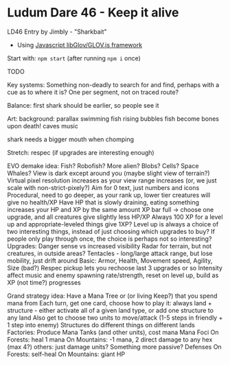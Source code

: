 Ludum Dare 46 - Keep it alive
=============================

LD46 Entry by Jimbly - "Sharkbait"

* Using [Javascript libGlov/GLOV.js framework](https://github.com/Jimbly/glovjs)

Start with: `npm start` (after running `npm i` once)

TODO

Key systems:
  Something non-deadly to search for and find, perhaps with a cue as to where it is?  One per segment, not on traced route?

Balance:
  first shark should be earlier, so people see it

Art:
  background:
    parallax
    swimming fish
    rising bubbles
    fish become bones upon death!
  caves
  music

shark needs a bigger mouth when chomping

Stretch:
  respec (if upgrades are interesting enough)

EVO demake idea:
  Fish? Robofish? More alien? Blobs? Cells? Space Whales?
  View is dark except around you (maybe slight view of terrain?)
  Virtual pixel resolution increases as your view range increases (or, we just scale with non-strict-pixely?)
  Aim for 0 text, just numbers and icons
  Procedural, need to go deeper, as your rank up, lower tier creatures will give no health/XP
  Have HP that is slowly draining, eating something increases your HP and XP by the same amount
  XP bar full -> choose one upgrade, and all creatures give slightly less HP/XP
  Always 100 XP for a level up and appropriate-leveled things give 1XP?
  Level up is always a choice of two interesting things, instead of just choosing which upgrades to buy?
    If people only play through once, the choice is perhaps not so interesting?
  Upgrades:
    Danger sense vs increased visibility
    Radar for terrain, but not creatures, in outside areas?
    Tentacles - long/large attack range, but lose mobility, just drift around
    Basic: Armor, Health, Movement speed, Agility, Size (bad?)
  Respec pickup lets you rechoose last 3 upgrades or so
  Intensity affect music and enemy spawning rate/strength, reset on level up, build as XP (not time?) progresses

Grand strategy idea:
  Have a Mana Tree or (or living Keep?) that you spend mana from
  Each turn, get one card, choose how to play it:
    always land + structure - either activate all of a given land type, or add one structure to any land
  Also get to choose two units to move/attack (1-5 steps in friendly + 1 step into enemy)
  Structures do different things on different lands
    Factories:
      Produce Mana Tanks (and other units), cost mana
    Mana Foci
      On Forests: heal 1 mana
      On Mountains: -1 mana, 2 direct damage to any hex (max 4?)
      others: just damage units?
    Something more passive? Defenses
      On Forests: self-heal
      On Mountains: giant HP
